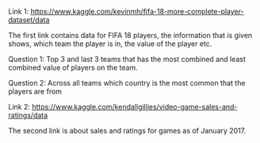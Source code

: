 Link 1: https://www.kaggle.com/kevinmh/fifa-18-more-complete-player-dataset/data

The first link contains data for FIFA 18 players, the information that is given shows,
which team the player is in, the value of the player etc.

Question 1:
  Top 3 and last 3 teams that has the most combined and least combined value of players on the team.
  
Question 2:
  Across all teams which country is the most common that the players are from

Link 2: https://www.kaggle.com/kendallgillies/video-game-sales-and-ratings/data

The second link is about sales and ratings for games as of January 2017. 
